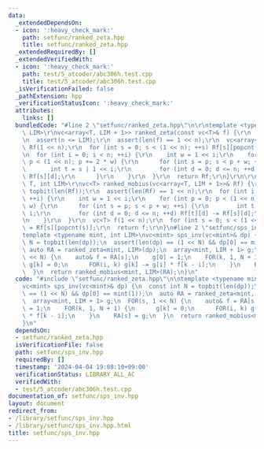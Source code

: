```yaml
---
data:
  _extendedDependsOn:
  - icon: ':heavy_check_mark:'
    path: setfunc/ranked_zeta.hpp
    title: setfunc/ranked_zeta.hpp
  _extendedRequiredBy: []
  _extendedVerifiedWith:
  - icon: ':heavy_check_mark:'
    path: test/5_atcoder/abc306h.test.cpp
    title: test/5_atcoder/abc306h.test.cpp
  _isVerificationFailed: false
  _pathExtension: hpp
  _verificationStatusIcon: ':heavy_check_mark:'
  attributes:
    links: []
  bundledCode: "#line 2 \"setfunc/ranked_zeta.hpp\"\n\r\ntemplate <typename T, int\
    \ LIM>\r\nvc<array<T, LIM + 1>> ranked_zeta(const vc<T>& f) {\r\n  int n = topbit(len(f));\r\
    \n  assert(n <= LIM);\r\n  assert(len(f) == 1 << n);\r\n  vc<array<T, LIM + 1>>\
    \ Rf(1 << n);\r\n  for (int s = 0; s < (1 << n); ++s) Rf[s][popcnt(s)] = f[s];\r\
    \n  for (int i = 0; i < n; ++i) {\r\n    int w = 1 << i;\r\n    for (int p = 0;\
    \ p < (1 << n); p += 2 * w) {\r\n      for (int s = p; s < p + w; ++s) {\r\n \
    \       int t = s | 1 << i;\r\n        for (int d = 0; d <= n; ++d) Rf[t][d] +=\
    \ Rf[s][d];\r\n      }\r\n    }\r\n  }\r\n  return Rf;\r\n}\r\n\r\ntemplate <typename\
    \ T, int LIM>\r\nvc<T> ranked_mobius(vc<array<T, LIM + 1>>& Rf) {\r\n  int n =\
    \ topbit(len(Rf));\r\n  assert(len(Rf) == 1 << n);\r\n  for (int i = 0; i < n;\
    \ ++i) {\r\n    int w = 1 << i;\r\n    for (int p = 0; p < (1 << n); p += 2 *\
    \ w) {\r\n      for (int s = p; s < p + w; ++s) {\r\n        int t = s | 1 <<\
    \ i;\r\n        for (int d = 0; d <= n; ++d) Rf[t][d] -= Rf[s][d];\r\n      }\r\
    \n    }\r\n  }\r\n  vc<T> f(1 << n);\r\n  for (int s = 0; s < (1 << n); ++s) f[s]\
    \ = Rf[s][popcnt(s)];\r\n  return f;\r\n}\n#line 2 \"setfunc/sps_inv.hpp\"\n\n\
    template <typename mint, int LIM>\nvc<mint> sps_inv(vc<mint>& dp) {\n  const int\
    \ N = topbit(len(dp));\n  assert(len(dp) == (1 << N) && dp[0] == mint(1));\n \
    \ auto RA = ranked_zeta<mint, LIM>(dp);\n  array<mint, LIM + 1> g;\n  FOR(s, 1\
    \ << N) {\n    auto& f = RA[s];\n    g[0] = 1;\n    FOR(k, 1, N + 1) {\n     \
    \ g[k] = 0;\n      FOR(i, k) g[k] -= g[i] * f[k - i];\n    }\n    RA[s] = g;\n\
    \  }\n  return ranked_mobius<mint, LIM>(RA);\n}\n"
  code: "#include \"setfunc/ranked_zeta.hpp\"\n\ntemplate <typename mint, int LIM>\n\
    vc<mint> sps_inv(vc<mint>& dp) {\n  const int N = topbit(len(dp));\n  assert(len(dp)\
    \ == (1 << N) && dp[0] == mint(1));\n  auto RA = ranked_zeta<mint, LIM>(dp);\n\
    \  array<mint, LIM + 1> g;\n  FOR(s, 1 << N) {\n    auto& f = RA[s];\n    g[0]\
    \ = 1;\n    FOR(k, 1, N + 1) {\n      g[k] = 0;\n      FOR(i, k) g[k] -= g[i]\
    \ * f[k - i];\n    }\n    RA[s] = g;\n  }\n  return ranked_mobius<mint, LIM>(RA);\n\
    }\n"
  dependsOn:
  - setfunc/ranked_zeta.hpp
  isVerificationFile: false
  path: setfunc/sps_inv.hpp
  requiredBy: []
  timestamp: '2024-04-04 19:08:10+09:00'
  verificationStatus: LIBRARY_ALL_AC
  verifiedWith:
  - test/5_atcoder/abc306h.test.cpp
documentation_of: setfunc/sps_inv.hpp
layout: document
redirect_from:
- /library/setfunc/sps_inv.hpp
- /library/setfunc/sps_inv.hpp.html
title: setfunc/sps_inv.hpp
---
```

